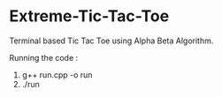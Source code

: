 # Extreme-Tic-Tac-Toe
Terminal based Tic Tac Toe using Alpha Beta Algorithm.

Running the code : 
1. g++ run.cpp -o run
2. ./run
